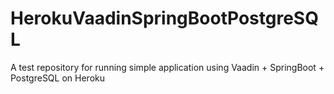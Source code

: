 # HerokuVaadinSpringBootPostgreSQL
A test repository for running simple application using Vaadin + SpringBoot + PostgreSQL on Heroku
